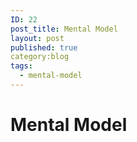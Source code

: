 ```yaml
---
ID: 22
post_title: Mental Model
layout: post
published: true
category:blog
tags:
  - mental-model
---
```

# Mental Model
